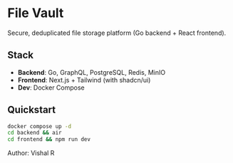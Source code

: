 # File Vault

Secure, deduplicated file storage platform (Go backend + React frontend).

## Stack
- **Backend**: Go, GraphQL, PostgreSQL, Redis, MinIO
- **Frontend**: Next.js + Tailwind (with shadcn/ui)
- **Dev**: Docker Compose

## Quickstart
```bash
docker compose up -d
cd backend && air
cd frontend && npm run dev
```


Author: Vishal R
